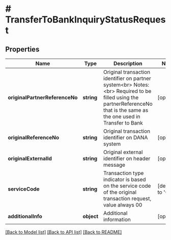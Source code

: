 # # TransferToBankInquiryStatusRequest

## Properties

Name | Type | Description | Notes
------------ | ------------- | ------------- | -------------
**originalPartnerReferenceNo** | **string** | Original transaction identifier on partner system&lt;br&gt; Notes:&lt;br&gt; Required to be filled using the partnerReferenceNo that is the same as the one used in Transfer to Bank | [optional]
**originalReferenceNo** | **string** | Original transaction identifier on DANA system | [optional]
**originalExternalId** | **string** | Original external identifier on header message | [optional]
**serviceCode** | **string** | Transaction type indicator is based on the service code of the original transaction request, value always 00 | [default to '00']
**additionalInfo** | **object** | Additional information | [optional]

[[Back to Model list]](../../README.md#models) [[Back to API list]](../../README.md#endpoints) [[Back to README]](../../README.md)
